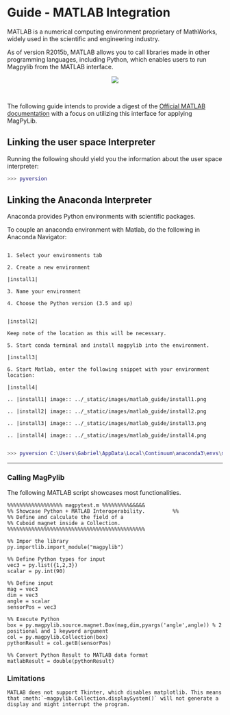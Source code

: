 # Guide - MATLAB Integration

MATLAB is a numerical computing environment proprietary of MathWorks, widely
used in the scientific and engineering industry. 

As of version R2015b, MATLAB
allows you to call libraries made in other programming languages, including
Python, which enables users to run Magpylib from the MATLAB interface.

<div style="text-align:center;">
    <img src="https://www.mathworks.com/content/mathworks/www/en/products/matlab/matlab-and-python/jcr:content/mainParsys/columns_copy/2/image.adapt.full.high.svg/1535462691919.svg">
</div>

&nbsp;

The following guide intends to provide a digest of the [Official MATLAB
documentation](https://www.mathworks.com/help/matlab/call-python-libraries.html)
 with a focus on utilizing this interface for applying MagPyLib.


## Linking the user space Interpreter

Running the following should yield you the information about the user space interpreter:

```matlab
>>> pyversion
```

## Linking the Anaconda Interpreter

 Anaconda provides Python environments with scientific packages.

To couple an anaconda environment with Matlab, do the following in Anaconda Navigator:

````eval_rst

1. Select your environments tab

2. Create a new environment

|install1| 

3. Name your environment

4. Choose the Python version (3.5 and up)


|install2|

Keep note of the location as this will be necessary.

5. Start conda terminal and install magpylib into the environment.

|install3|

6. Start Matlab, enter the following snippet with your environment location:

|install4|

.. |install1| image:: ../_static/images/matlab_guide/install1.png

.. |install2| image:: ../_static/images/matlab_guide/install2.png

.. |install3| image:: ../_static/images/matlab_guide/install3.png

.. |install4| image:: ../_static/images/matlab_guide/install4.png


````

```matlab
>>> pyversion C:\Users\Gabriel\AppData\Local\Continuum\anaconda3\envs\magpy\python.exe
```

---

### Calling MagPylib

The following MATLAB script showcases most functionalities.

```
%%%%%%%%%%%%%%%%%% magpytest.m %%%%%%%%%&&&&&
%% Showcase Python + MATLAB Interoperability.         %%
%% Define and calculate the field of a 
%% Cuboid magnet inside a Collection.
%%%%%%%%%%%%%%%%%%%%%%%%%%%%%%%%%%%%%%%%%%%%%

%% Impor the library
py.importlib.import_module("magpylib")

%% Define Python types for input
vec3 = py.list({1,2,3})
scalar = py.int(90)

%% Define input
mag = vec3
dim = vec3
angle = scalar
sensorPos = vec3

%% Execute Python
box = py.magpylib.source.magnet.Box(mag,dim,pyargs('angle',angle)) % 2 positional and 1 keyword argument
col = py.magpylib.Collection(box)
pythonResult = col.getB(sensorPos)

%% Convert Python Result to MATLAB data format
matlabResult = double(pythonResult) 
```
### Limitations

```eval_rst
MATLAB does not support Tkinter, which disables matplotlib. This means that :meth:`~magpylib.Collection.displaySystem()` will not generate a display and might interrupt the program.
```